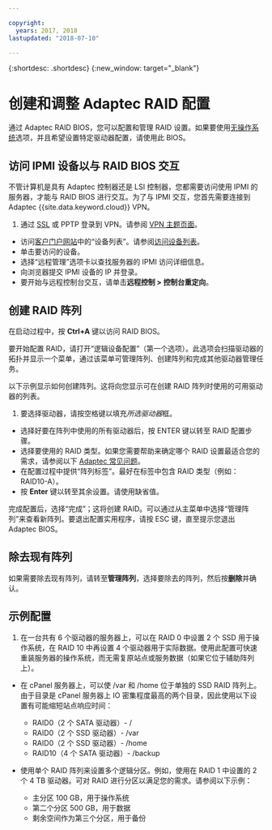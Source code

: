 ```yaml
---

copyright:
  years: 2017, 2018
lastupdated: "2018-07-10"

---
```


{:shortdesc: .shortdesc}
{:new_window: target="_blank"}

# 创建和调整 Adaptec RAID 配置

通过 Adaptec RAID BIOS，您可以配置和管理 RAID 设置。如果要使用[无操作系统](introduction-no-os.html)选项，并且希望设置特定驱动器配置，请使用此 BIOS。

## 访问 IPMI 设备以与 RAID BIOS 交互

不管计算机是具有 Adaptec 控制器还是 LSI 控制器，您都需要访问使用 IPMI 的服务器，才能与 RAID BIOS 进行交互。为了与 IPMI 交互，您首先需要连接到 Adaptec {{site.data.keyword.cloud}} VPN。
1. 通过 [SSL](../infrastructure/vpn/ssl-vpn-connections.html) 或 PPTP 登录到 VPN。请参阅 [VPN 主题页面](../infrastructure/vpn/index.html)。
* 访问[客户门户网站](https://control.softlayer.com/)中的“设备列表”。请参阅[访问设备列表](../vsi/vsi_managing.html)。
* 单击要访问的设备。
* 选择“远程管理”选项卡以查找服务器的 IPMI 访问详细信息。
* 向浏览器提交 IPMI 设备的 IP 并登录。
* 要开始与远程控制台交互，请单击**远程控制 > 控制台重定向**。

## 创建 RAID 阵列

在启动过程中，按 **Ctrl+A** 键以访问 RAID BIOS。

要开始配置 RAID，请打开“逻辑设备配置”（第一个选项）。此选项会扫描驱动器的拓扑并显示一个菜单，通过该菜单可管理阵列、创建阵列和完成其他驱动器管理任务。

以下示例显示如何创建阵列。这将向您显示可在创建 RAID 阵列时使用的可用驱动器的列表。

1. 要选择驱动器，请按空格键以填充*所选驱动器*框。
* 选择好要在阵列中使用的所有驱动器后，按 ENTER 键以转至 RAID 配置步骤。
* 选择要使用的 RAID 类型。如果您需要帮助来确定哪个 RAID 设置最适合您的需求，请参阅以下 [Adaptec 常见问题](http://www.adaptec.com/en-us/_common/compatibility/_education/raid_level_compar_wp.htm)。
* 在配置过程中提供“阵列标签”。最好在标签中包含 RAID 类型（例如：RAID10-A）。
* 按 **Enter** 键以转至其余设置。请使用缺省值。

完成配置后，选择“完成”；这将创建 RAID。可以通过从主菜单中选择“管理阵列”来查看新阵列。要退出配置实用程序，请按 ESC 键，直至提示您退出 Adaptec BIOS。

## 除去现有阵列

如果需要除去现有阵列，请转至**管理阵列**，选择要除去的阵列，然后按**删除**并确认。

## 示例配置

1. 在一台共有 6 个驱动器的服务器上，可以在 RAID 0 中设置 2 个 SSD 用于操作系统，在 RAID 10 中再设置 4 个驱动器用于实际数据。使用此配置可快速重装服务器的操作系统，而无需复原站点或服务数据（如果它位于辅助阵列上）。

* 在 cPanel 服务器上，可以使 /var 和 /home 位于单独的 SSD RAID 阵列上。由于目录是 cPanel 服务器上 IO 密集程度最高的两个目录，因此使用以下设置有可能缩短站点响应时间：
  * RAID0（2 个 SATA 驱动器）- /
  * RAID0（2 个 SSD 驱动器）- /var
  * RAID0（2 个 SSD 驱动器）- /home
  * RAID10（4 个 SATA 驱动器）- /backup

* 使用单个 RAID 阵列来设置多个逻辑分区。例如，使用在 RAID 1 中设置的 2 个 4 TB 驱动器。可对 RAID 进行分区以满足您的需求。请参阅以下示例：
  * 主分区 100 GB，用于操作系统
  * 第二个分区 500 GB，用于数据
  * 剩余空间作为第三个分区，用于备份
